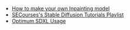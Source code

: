 - [How to make your own Inpainting model](https://github.com/AUTOMATIC1111/stable-diffusion-webui/wiki/How-to-make-your-own-Inpainting-model)
- [SECourses's Stable Diffusion Tutorials Playlist](https://www.youtube.com/playlist?list=PL_pbwdIyffsmclLl0O144nQRnezKlNdx3)
- [Optimum SDXL Usage](https://github.com/AUTOMATIC1111/stable-diffusion-webui/wiki/Optimum-SDXL-Usage)